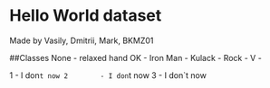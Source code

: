 # Hello World dataset
Made by Vasily, Dmitrii, Mark, BKMZ01

##Classes
None     - relaxed hand
OK       - 
Iron Man - 
Kulack   -
Rock     -
V        -

1        - I don`t now
2        - I don`t now
3        - I don`t now


